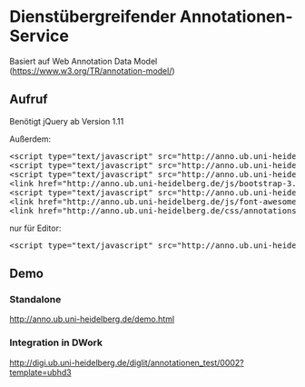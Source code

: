 # Dienstübergreifender Annotationen-Service 

Basiert auf Web Annotation Data Model (https://www.w3.org/TR/annotation-model/)

## Aufruf

Benötigt jQuery ab Version 1.11

Außerdem:

<pre>
&lt;script type="text/javascript" src="http://anno.ub.uni-heidelberg.de/js/vue.js"&gt;&lt;/script&gt;
&lt;script type="text/javascript" src="http://anno.ub.uni-heidelberg.de/js/annotations.js"&gt;&lt;/script&gt;
&lt;script type="text/javascript" src="http://anno.ub.uni-heidelberg.de/js/js.cookie-2.1.2.min.js"&gt;&lt;/script&gt;
&lt;link href="http://anno.ub.uni-heidelberg.de/js/bootstrap-3.2.0/dist/css/bootstrap.min.css" rel="stylesheet" type="text/css"&gt;
&lt;script type="text/javascript" src="http://anno.ub.uni-heidelberg.de/js/bootstrap-3.2.0/dist/js/bootstrap.min.js"&gt;&lt;/script&gt;
&lt;link href="http://anno.ub.uni-heidelberg.de/js/font-awesome-4.5.0/css/font-awesome.min.css" rel="stylesheet" type="text/css"&gt;
&lt;link href="http://anno.ub.uni-heidelberg.de/css/annotations.css" rel="stylesheet" type="text/css">
</pre>

nur für Editor:

<pre>
&lt;script type="text/javascript" src="http://anno.ub.uni-heidelberg.de/js/tinymce/tinymce.min.js"&gt;&lt;/script&gt;
</pre>

## Demo

### Standalone
http://anno.ub.uni-heidelberg.de/demo.html

### Integration in DWork

http://digi.ub.uni-heidelberg.de/diglit/annotationen_test/0002?template=ubhd3
